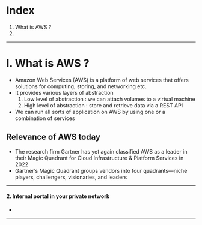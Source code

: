 # Index
1. What is AWS ?
3. 
------------------------------------------------------------------------------------------------------------------------------------------------------------------------------------------------------------------------------------------------------------------------------------------------------
# I. What is AWS ?
 - Amazon Web Services (AWS) is a platform of web services that offers solutions for computing, storing, and networking etc.
 - It provides various layers of abstraction
   1. Low level of abstraction   : we can attach volumes to a virtual machine
   2. High level of abstraction  : store and retrieve data via a REST API  
 - We can run all sorts of application on AWS by using one or a combination of services

## Relevance of AWS today 
 - The research firm Gartner has yet again classified AWS as a leader in their Magic Quadrant for Cloud Infrastructure & Platform Services in 2022
 - Gartner’s Magic Quadrant groups vendors into four quadrants—niche players, challengers, visionaries, and leaders

------------------------------------------------------------------------------------------------------------------------------------------------------------------------------------------------------------------------------------------------------------------------------------------------------



#### 2. Internal portal in your private network
 - 
------------------------------------------------------------------------------------------------------------------------------------------------------------------------------------------------------------------------------------------------------------------------------------------------------
